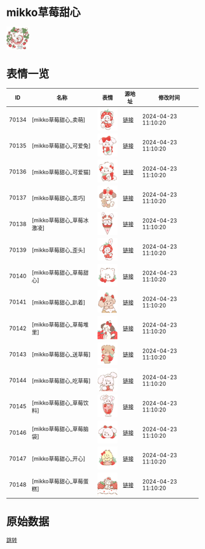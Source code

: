 # mikko草莓甜心

<img src="./cover.png" height="60" alt="cover" />

# 表情一览

|ID|名称|表情|源地址|修改时间|
|----|----|----|----|----|
|70134|[mikko草莓甜心_卖萌]|<img src="./pic/070134_%5Bmikko草莓甜心_卖萌%5D.png" height="60" alt="卖萌"/>|[链接](https://i0.hdslb.com/bfs/garb/f5fda368e04873c15454f7cd18d8cc56e1fc9d6e.png)|2024-04-23 11:10:20|
|70135|[mikko草莓甜心_可爱兔]|<img src="./pic/070135_%5Bmikko草莓甜心_可爱兔%5D.png" height="60" alt="可爱兔"/>|[链接](https://i0.hdslb.com/bfs/garb/2f9429b257f2f1bf534d82dfca86982e51f7199e.png)|2024-04-23 11:10:20|
|70136|[mikko草莓甜心_可爱猫]|<img src="./pic/070136_%5Bmikko草莓甜心_可爱猫%5D.png" height="60" alt="可爱猫"/>|[链接](https://i0.hdslb.com/bfs/garb/7bbba23cb18267d08495506e45c944f286682b7a.png)|2024-04-23 11:10:20|
|70137|[mikko草莓甜心_乖巧]|<img src="./pic/070137_%5Bmikko草莓甜心_乖巧%5D.png" height="60" alt="乖巧"/>|[链接](https://i0.hdslb.com/bfs/garb/b5f1bb67a2f146ee40e20ffdef5a80dc5ba25146.png)|2024-04-23 11:10:20|
|70138|[mikko草莓甜心_草莓冰激凌]|<img src="./pic/070138_%5Bmikko草莓甜心_草莓冰激凌%5D.png" height="60" alt="草莓冰激凌"/>|[链接](https://i0.hdslb.com/bfs/garb/85d6611e961775b0966d29ccfb18e8c9c3b6b38c.png)|2024-04-23 11:10:20|
|70139|[mikko草莓甜心_歪头]|<img src="./pic/070139_%5Bmikko草莓甜心_歪头%5D.png" height="60" alt="歪头"/>|[链接](https://i0.hdslb.com/bfs/garb/16dc265005629e88286159d40404220642f58503.png)|2024-04-23 11:10:20|
|70140|[mikko草莓甜心_草莓甜心]|<img src="./pic/070140_%5Bmikko草莓甜心_草莓甜心%5D.png" height="60" alt="草莓甜心"/>|[链接](https://i0.hdslb.com/bfs/garb/4add3b0f753ec28897c3173781dc1b25fcf02885.png)|2024-04-23 11:10:20|
|70141|[mikko草莓甜心_趴着]|<img src="./pic/070141_%5Bmikko草莓甜心_趴着%5D.png" height="60" alt="趴着"/>|[链接](https://i0.hdslb.com/bfs/garb/ec9f332591dfa6b33e79c9e1b7834e1f548b02ef.png)|2024-04-23 11:10:20|
|70142|[mikko草莓甜心_草莓堆里]|<img src="./pic/070142_%5Bmikko草莓甜心_草莓堆里%5D.png" height="60" alt="草莓堆里"/>|[链接](https://i0.hdslb.com/bfs/garb/542b253bbb55ca80e7af51ca98d75b327f03a59c.png)|2024-04-23 11:10:20|
|70143|[mikko草莓甜心_送草莓]|<img src="./pic/070143_%5Bmikko草莓甜心_送草莓%5D.png" height="60" alt="送草莓"/>|[链接](https://i0.hdslb.com/bfs/garb/1fffd16ecf8a1b9101c68b6ea53407ddbf34a7ac.png)|2024-04-23 11:10:20|
|70144|[mikko草莓甜心_吃草莓]|<img src="./pic/070144_%5Bmikko草莓甜心_吃草莓%5D.png" height="60" alt="吃草莓"/>|[链接](https://i0.hdslb.com/bfs/garb/799d33b054cef0621676b9b72677aa2a1e5e6277.png)|2024-04-23 11:10:20|
|70145|[mikko草莓甜心_草莓饮料]|<img src="./pic/070145_%5Bmikko草莓甜心_草莓饮料%5D.png" height="60" alt="草莓饮料"/>|[链接](https://i0.hdslb.com/bfs/garb/414d0dc1142e946d565c1c95659a33459ad681a7.png)|2024-04-23 11:10:20|
|70146|[mikko草莓甜心_草莓脑袋]|<img src="./pic/070146_%5Bmikko草莓甜心_草莓脑袋%5D.png" height="60" alt="草莓脑袋"/>|[链接](https://i0.hdslb.com/bfs/garb/5281168048d57c50bb43d4778223c71b7216e221.png)|2024-04-23 11:10:20|
|70147|[mikko草莓甜心_开心]|<img src="./pic/070147_%5Bmikko草莓甜心_开心%5D.png" height="60" alt="开心"/>|[链接](https://i0.hdslb.com/bfs/garb/f0323c9f443e475e08f01ba0aab0ad7053acfb96.png)|2024-04-23 11:10:20|
|70148|[mikko草莓甜心_草莓蛋糕]|<img src="./pic/070148_%5Bmikko草莓甜心_草莓蛋糕%5D.png" height="60" alt="草莓蛋糕"/>|[链接](https://i0.hdslb.com/bfs/garb/b0121bdfd6f330088d6e7e0b5a60b08e6459ad50.png)|2024-04-23 11:10:20|

# 原始数据

[跳转](./raw.json)

